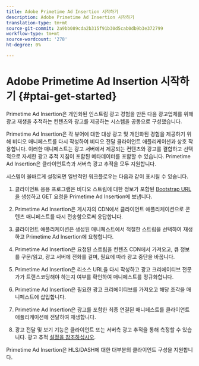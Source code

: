 ```yaml
---
title: Adobe Primetime Ad Insertion 시작하기
description: Adobe Primetime Ad Insertion 시작하기
translation-type: tm+mt
source-git-commit: 2a9bb089cda2b315f91b30d5cab0db9b3e372799
workflow-type: tm+mt
source-wordcount: '278'
ht-degree: 0%

---
```



# Adobe Primetime Ad Insertion 시작하기 {#ptai-get-started}

Primetime Ad Insertion은 개인화된 인스트림 광고 경험을 만든 다음 광고업체를 위해 광고 재생을 추적하는 컨텐츠와 광고를 제공하는 시스템을 공동으로 구성했습니다.

Primetime Ad Insertion은 각 뷰어에 대한 대상 광고 및 개인화된 경험을 제공하기 위해 비디오 매니페스트를 다시 작성하여 비디오 전달 클라이언트 애플리케이션과 상호 작용합니다. 이러한 매니페스트는 광고 서버에서 제공되는 컨텐츠와 광고를 결합하고 선택적으로 자세한 광고 추적 지침이 포함된 메타데이터를 포함할 수 있습니다. Primetime Ad Insertion은 클라이언트측과 서버측 광고 추적을 모두 지원합니다.

시스템이 올바르게 설정되면 일반적인 워크플로우는 다음과 같이 표시될 수 있습니다.

1. 클라이언트 응용 프로그램은 비디오 스트림에 대한 정보가 포함된 [Bootstrap URL을](/help/dynamic-ad-insertion/msapi-topics/ms-getting-started/ms-api-query-params.md) 생성하고 GET 요청을 Primetime Ad Insertion에 보냅니다.

1. Primetime Ad Insertion은 게시자의 CDN에서 클라이언트 애플리케이션으로 콘텐츠 매니페스트를 다시 전송함으로써 응답합니다.

1. 클라이언트 애플리케이션은 생성된 매니페스트에서 적절한 스트림을 선택하여 재생하고 Primetime Ad Insertion에 요청합니다.

1. Primetime Ad Insertion은 요청된 스트림을 컨텐츠 CDN에서 가져오고, 큐 정보를 구문/읽고, 광고 서버에 전화를 걸며, 필요에 따라 광고 중단을 바꿉니다.

1. Primetime Ad Insertion은 리소스 URL을 다시 작성하고 광고 크리에이티브 전문가가 트랜스코딩해야 하는지 여부를 확인하여 매니페스트를 정규화합니다. <!-- see [Just-in-time ad transcoding](just-in-time-transcoding.md) and [packaging](just-in-time-repackaging.md).-->

1. Primetime Ad Insertion은 필요한 광고 크리에이티브를 가져오고 해당 조각을 매니페스트에 삽입합니다.

1. Primetime Ad Insertion은 광고를 포함한 최종 연결된 매니페스트를 클라이언트 애플리케이션에 전달하여 재생합니다.

1. 광고 전달 및 보기 기능은 클라이언트 또는 서버측 광고 추적을 통해 측정할 수 있습니다. 광고 추적 [설정을 참조하십시오](set-up-ad-tracking.md).

Primetime Ad Insertion은 HLS/DASH에 대한 대부분의 클라이언트 구성을 지원합니다.
